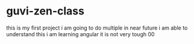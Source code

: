 # guvi-zen-class
this is my first project
i am going to do multiple in near future
i am able to understand this
i am learning angular it is not very tough
00

